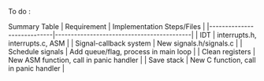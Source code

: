 To do :

Summary Table
| Requirement | Implementation Steps/Files |
|----------------------------|-------------------------------------------|
| IDT | interrupts.h, interrupts.c, ASM |
| Signal-callback system | New signals.h/signals.c |
| Schedule signals | Add queue/flag, process in main loop |
| Clean registers | New ASM function, call in panic handler |
| Save stack | New C function, call in panic handler |